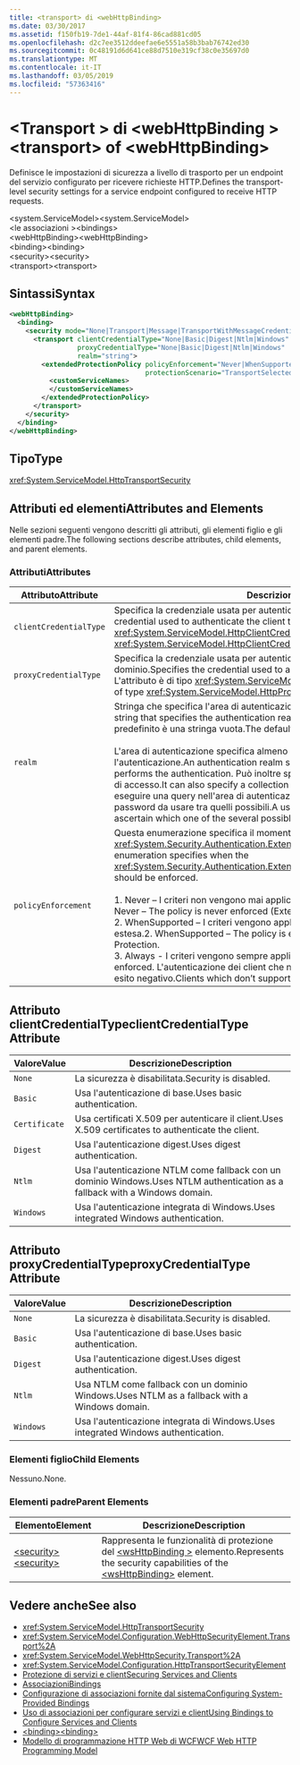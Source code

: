 ```yaml
---
title: <transport> di <webHttpBinding>
ms.date: 03/30/2017
ms.assetid: f150fb19-7de1-44af-81f4-86cad881cd05
ms.openlocfilehash: d2c7ee3512ddeefae6e5551a58b3bab76742ed30
ms.sourcegitcommit: 0c48191d6d641ce88d7510e319cf38c0e35697d0
ms.translationtype: MT
ms.contentlocale: it-IT
ms.lasthandoff: 03/05/2019
ms.locfileid: "57363416"
---
```

# <a name="transport-of-webhttpbinding"></a><span data-ttu-id="92483-102">\<Transport > di \<webHttpBinding ></span><span class="sxs-lookup"><span data-stu-id="92483-102">\<transport> of \<webHttpBinding></span></span>
<span data-ttu-id="92483-103">Definisce le impostazioni di sicurezza a livello di trasporto per un endpoint del servizio configurato per ricevere richieste HTTP.</span><span class="sxs-lookup"><span data-stu-id="92483-103">Defines the transport-level security settings for a service endpoint configured to receive HTTP requests.</span></span>  
  
 <span data-ttu-id="92483-104">\<system.ServiceModel></span><span class="sxs-lookup"><span data-stu-id="92483-104">\<system.ServiceModel></span></span>  
<span data-ttu-id="92483-105">\<le associazioni ></span><span class="sxs-lookup"><span data-stu-id="92483-105">\<bindings></span></span>  
<span data-ttu-id="92483-106">\<webHttpBinding></span><span class="sxs-lookup"><span data-stu-id="92483-106">\<webHttpBinding></span></span>  
<span data-ttu-id="92483-107">\<binding></span><span class="sxs-lookup"><span data-stu-id="92483-107">\<binding></span></span>  
<span data-ttu-id="92483-108">\<security></span><span class="sxs-lookup"><span data-stu-id="92483-108">\<security></span></span>  
<span data-ttu-id="92483-109">\<transport></span><span class="sxs-lookup"><span data-stu-id="92483-109">\<transport></span></span>  
  
## <a name="syntax"></a><span data-ttu-id="92483-110">Sintassi</span><span class="sxs-lookup"><span data-stu-id="92483-110">Syntax</span></span>  
  
```xml  
<webHttpBinding>
  <binding>
    <security mode="None|Transport|Message|TransportWithMessageCredential|TransportCredentialOnly">
      <transport clientCredentialType="None|Basic|Digest|Ntlm|Windows"
                 proxyCredentialType="None|Basic|Digest|Ntlm|Windows"
                 realm="string">
        <extendedProtectionPolicy policyEnforcement="Never|WhenSupported|Always"
                                  protectionScenario="TransportSelected|TrustedProxy">
          <customServiceNames>
          </customServiceNames>
        </extendedProtectionPolicy>
      </transport>
    </security>
  </binding>
</webHttpBinding>
```  
  
## <a name="type"></a><span data-ttu-id="92483-111">Tipo</span><span class="sxs-lookup"><span data-stu-id="92483-111">Type</span></span>  
 <xref:System.ServiceModel.HttpTransportSecurity>  
  
## <a name="attributes-and-elements"></a><span data-ttu-id="92483-112">Attributi ed elementi</span><span class="sxs-lookup"><span data-stu-id="92483-112">Attributes and Elements</span></span>  
 <span data-ttu-id="92483-113">Nelle sezioni seguenti vengono descritti gli attributi, gli elementi figlio e gli elementi padre.</span><span class="sxs-lookup"><span data-stu-id="92483-113">The following sections describe attributes, child elements, and parent elements.</span></span>  
  
### <a name="attributes"></a><span data-ttu-id="92483-114">Attributi</span><span class="sxs-lookup"><span data-stu-id="92483-114">Attributes</span></span>  
  
|<span data-ttu-id="92483-115">Attributo</span><span class="sxs-lookup"><span data-stu-id="92483-115">Attribute</span></span>|<span data-ttu-id="92483-116">Descrizione</span><span class="sxs-lookup"><span data-stu-id="92483-116">Description</span></span>|  
|---------------|-----------------|  
|`clientCredentialType`|<span data-ttu-id="92483-117">Specifica la credenziale usata per autenticare il client presso il servizio.</span><span class="sxs-lookup"><span data-stu-id="92483-117">Specifies the credential used to authenticate the client to the service.</span></span> <span data-ttu-id="92483-118">L'attributo è di tipo <xref:System.ServiceModel.HttpClientCredentialType>.</span><span class="sxs-lookup"><span data-stu-id="92483-118">This attribute is of type <xref:System.ServiceModel.HttpClientCredentialType>.</span></span>|  
|`proxyCredentialType`|<span data-ttu-id="92483-119">Specifica la credenziale usata per autenticare il client presso un proxy di dominio.</span><span class="sxs-lookup"><span data-stu-id="92483-119">Specifies the credential used to authenticate the client to a domain proxy.</span></span> <span data-ttu-id="92483-120">L'attributo è di tipo <xref:System.ServiceModel.HttpProxyCredentialType>.</span><span class="sxs-lookup"><span data-stu-id="92483-120">This attribute is of type <xref:System.ServiceModel.HttpProxyCredentialType>.</span></span>|  
|`realm`|<span data-ttu-id="92483-121">Stringa che specifica l'area di autenticazione per l'autenticazione di base o digest.</span><span class="sxs-lookup"><span data-stu-id="92483-121">A string that specifies the authentication realm for digest or basic authentication.</span></span> <span data-ttu-id="92483-122">Il valore predefinito è una stringa vuota.</span><span class="sxs-lookup"><span data-stu-id="92483-122">The default is an empty string.</span></span><br /><br /> <span data-ttu-id="92483-123">L'area di autenticazione specifica almeno il nome dell'host che esegue l'autenticazione.</span><span class="sxs-lookup"><span data-stu-id="92483-123">An authentication realm specifies at least the name of the host that performs the authentication.</span></span> <span data-ttu-id="92483-124">Può inoltre specificare una raccolta di utenti aventi diritto di accesso.</span><span class="sxs-lookup"><span data-stu-id="92483-124">It can also specify a collection of users that has access.</span></span> <span data-ttu-id="92483-125">Un utente può eseguire una query nell'area di autenticazione per verificare i nomi utente e le password da usare tra quelli possibili.</span><span class="sxs-lookup"><span data-stu-id="92483-125">A user can query the authentication realm to ascertain which one of the several possible usernames and passwords can be used.</span></span>|  
|`policyEnforcement`|<span data-ttu-id="92483-126">Questa enumerazione specifica il momento in cui deve essere applicato l'oggetto <xref:System.Security.Authentication.ExtendedProtection.ExtendedProtectionPolicy>.</span><span class="sxs-lookup"><span data-stu-id="92483-126">This enumeration specifies when the <xref:System.Security.Authentication.ExtendedProtection.ExtendedProtectionPolicy> should be enforced.</span></span><br /><br /> <span data-ttu-id="92483-127">1.  Never – I criteri non vengono mai applicati e la protezione estesa è disabilitata.</span><span class="sxs-lookup"><span data-stu-id="92483-127">1.  Never – The policy is never enforced (Extended Protection is disabled).</span></span><br /><span data-ttu-id="92483-128">2.  WhenSupported – I criteri vengono applicati solo se il client supporta la protezione estesa.</span><span class="sxs-lookup"><span data-stu-id="92483-128">2.  WhenSupported – The policy is enforced only if the client supports Extended Protection.</span></span><br /><span data-ttu-id="92483-129">3.  Always - I criteri vengono sempre applicati.</span><span class="sxs-lookup"><span data-stu-id="92483-129">3.  Always – The policy is always enforced.</span></span> <span data-ttu-id="92483-130">L'autenticazione dei client che non supportano la protezione estesa avrà esito negativo.</span><span class="sxs-lookup"><span data-stu-id="92483-130">Clients which don’t support Extended Protection will fail to authenticate.</span></span>|  
  
## <a name="clientcredentialtype-attribute"></a><span data-ttu-id="92483-131">Attributo clientCredentialType</span><span class="sxs-lookup"><span data-stu-id="92483-131">clientCredentialType Attribute</span></span>  
  
|<span data-ttu-id="92483-132">Valore</span><span class="sxs-lookup"><span data-stu-id="92483-132">Value</span></span>|<span data-ttu-id="92483-133">Descrizione</span><span class="sxs-lookup"><span data-stu-id="92483-133">Description</span></span>|  
|-----------|-----------------|  
|`None`|<span data-ttu-id="92483-134">La sicurezza è disabilitata.</span><span class="sxs-lookup"><span data-stu-id="92483-134">Security is disabled.</span></span>|  
|`Basic`|<span data-ttu-id="92483-135">Usa l'autenticazione di base.</span><span class="sxs-lookup"><span data-stu-id="92483-135">Uses basic authentication.</span></span>|  
|`Certificate`|<span data-ttu-id="92483-136">Usa certificati X.509 per autenticare il client.</span><span class="sxs-lookup"><span data-stu-id="92483-136">Uses X.509 certificates to authenticate the client.</span></span>|  
|`Digest`|<span data-ttu-id="92483-137">Usa l'autenticazione digest.</span><span class="sxs-lookup"><span data-stu-id="92483-137">Uses digest authentication.</span></span>|  
|`Ntlm`|<span data-ttu-id="92483-138">Usa l'autenticazione NTLM come fallback con un dominio Windows.</span><span class="sxs-lookup"><span data-stu-id="92483-138">Uses NTLM authentication as a fallback with a Windows domain.</span></span>|  
|`Windows`|<span data-ttu-id="92483-139">Usa l'autenticazione integrata di Windows.</span><span class="sxs-lookup"><span data-stu-id="92483-139">Uses integrated Windows authentication.</span></span>|  
  
## <a name="proxycredentialtype-attribute"></a><span data-ttu-id="92483-140">Attributo proxyCredentialType</span><span class="sxs-lookup"><span data-stu-id="92483-140">proxyCredentialType Attribute</span></span>  
  
|<span data-ttu-id="92483-141">Valore</span><span class="sxs-lookup"><span data-stu-id="92483-141">Value</span></span>|<span data-ttu-id="92483-142">Descrizione</span><span class="sxs-lookup"><span data-stu-id="92483-142">Description</span></span>|  
|-----------|-----------------|  
|`None`|<span data-ttu-id="92483-143">La sicurezza è disabilitata.</span><span class="sxs-lookup"><span data-stu-id="92483-143">Security is disabled.</span></span>|  
|`Basic`|<span data-ttu-id="92483-144">Usa l'autenticazione di base.</span><span class="sxs-lookup"><span data-stu-id="92483-144">Uses basic authentication.</span></span>|  
|`Digest`|<span data-ttu-id="92483-145">Usa l'autenticazione digest.</span><span class="sxs-lookup"><span data-stu-id="92483-145">Uses digest authentication.</span></span>|  
|`Ntlm`|<span data-ttu-id="92483-146">Usa NTLM come fallback con un dominio Windows.</span><span class="sxs-lookup"><span data-stu-id="92483-146">Uses NTLM as a fallback with a Windows domain.</span></span>|  
|`Windows`|<span data-ttu-id="92483-147">Usa l'autenticazione integrata di Windows.</span><span class="sxs-lookup"><span data-stu-id="92483-147">Uses integrated Windows authentication.</span></span>|  
  
### <a name="child-elements"></a><span data-ttu-id="92483-148">Elementi figlio</span><span class="sxs-lookup"><span data-stu-id="92483-148">Child Elements</span></span>  
 <span data-ttu-id="92483-149">Nessuno.</span><span class="sxs-lookup"><span data-stu-id="92483-149">None.</span></span>  
  
### <a name="parent-elements"></a><span data-ttu-id="92483-150">Elementi padre</span><span class="sxs-lookup"><span data-stu-id="92483-150">Parent Elements</span></span>  
  
|<span data-ttu-id="92483-151">Elemento</span><span class="sxs-lookup"><span data-stu-id="92483-151">Element</span></span>|<span data-ttu-id="92483-152">Descrizione</span><span class="sxs-lookup"><span data-stu-id="92483-152">Description</span></span>|  
|-------------|-----------------|  
|[<span data-ttu-id="92483-153">\<security></span><span class="sxs-lookup"><span data-stu-id="92483-153">\<security></span></span>](../../../../../docs/framework/configure-apps/file-schema/wcf/security-of-webhttpbinding.md)|<span data-ttu-id="92483-154">Rappresenta le funzionalità di protezione del [ \<wsHttpBinding >](../../../../../docs/framework/configure-apps/file-schema/wcf/wshttpbinding.md) elemento.</span><span class="sxs-lookup"><span data-stu-id="92483-154">Represents the security capabilities of the [\<wsHttpBinding>](../../../../../docs/framework/configure-apps/file-schema/wcf/wshttpbinding.md) element.</span></span>|  
  
## <a name="see-also"></a><span data-ttu-id="92483-155">Vedere anche</span><span class="sxs-lookup"><span data-stu-id="92483-155">See also</span></span>
- <xref:System.ServiceModel.HttpTransportSecurity>
- <xref:System.ServiceModel.Configuration.WebHttpSecurityElement.Transport%2A>
- <xref:System.ServiceModel.WebHttpSecurity.Transport%2A>
- <xref:System.ServiceModel.Configuration.HttpTransportSecurityElement>
- [<span data-ttu-id="92483-156">Protezione di servizi e client</span><span class="sxs-lookup"><span data-stu-id="92483-156">Securing Services and Clients</span></span>](../../../../../docs/framework/wcf/feature-details/securing-services-and-clients.md)
- [<span data-ttu-id="92483-157">Associazioni</span><span class="sxs-lookup"><span data-stu-id="92483-157">Bindings</span></span>](../../../../../docs/framework/wcf/bindings.md)
- [<span data-ttu-id="92483-158">Configurazione di associazioni fornite dal sistema</span><span class="sxs-lookup"><span data-stu-id="92483-158">Configuring System-Provided Bindings</span></span>](../../../../../docs/framework/wcf/feature-details/configuring-system-provided-bindings.md)
- [<span data-ttu-id="92483-159">Uso di associazioni per configurare servizi e client</span><span class="sxs-lookup"><span data-stu-id="92483-159">Using Bindings to Configure Services and Clients</span></span>](../../../../../docs/framework/wcf/using-bindings-to-configure-services-and-clients.md)
- [<span data-ttu-id="92483-160">\<binding></span><span class="sxs-lookup"><span data-stu-id="92483-160">\<binding></span></span>](../../../../../docs/framework/misc/binding.md)
- [<span data-ttu-id="92483-161">Modello di programmazione HTTP Web di WCF</span><span class="sxs-lookup"><span data-stu-id="92483-161">WCF Web HTTP Programming Model</span></span>](../../../../../docs/framework/wcf/feature-details/wcf-web-http-programming-model.md)
